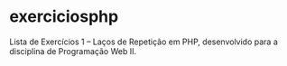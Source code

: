 # exerciciosphp
Lista de Exercícios 1 – Laços de Repetição em PHP, desenvolvido para a disciplina de Programação Web II.
